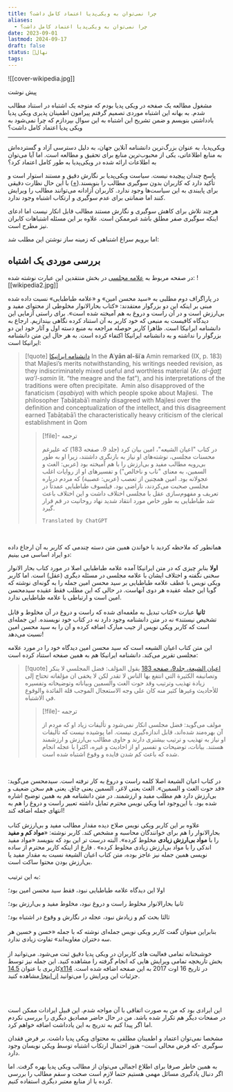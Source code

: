 ```yaml
---
title: چرا نمی‌توان به ویکی‌پدیا اعتماد کامل داشت؟
aliases:
  - چرا نمی‌توان به ویکی‌پدیا اعتماد کامل داشت؟
date: 2023-09-01
lastmod: 2024-09-17
draft: false
status: 🌱نهال
tags:
---
```

![[cover-wikipedia.jpg]]

پیش نوشت

مشغول مطالعه یک صفحه در ویکی پدیا بودم که متوجه یک اشتباه در استناد مطالب شدم. به بهانه این اشتباه موردی تصمیم گرفتم پیرامون اطمینان پذیری ویکی پدیا یادداشتی بنویسم و ضمن تشریح این اشتباه به این سوال بپردازم که چرا نمی‌شود به ویکی پدیا اعتماد کامل داشت؟

---

ویکی‌پدیا، به عنوان بزرگ‌ترین دانشنامه آنلاین جهان، به دلیل دسترسی آزاد و گسترده‌اش به منابع اطلاعاتی، یکی از محبوب‌ترین منابع برای تحقیق و مطالعه است. اما آیا می‌توان به اطلاعات ارائه شده در ویکی‌پدیا به طور کامل اعتماد کرد؟

پاسخ چندان پیچیده نیست. سیاست ویکی‌پدیا بر نگارش دقیق و مستند استوار است و تأکید دارد که کاربران بدون سوگیری مطالب را بنویسند.([+](https://fa.wikipedia.org/wiki/%D9%88%DB%8C%DA%A9%DB%8C%E2%80%8C%D9%BE%D8%AF%DB%8C%D8%A7:%D8%B3%DB%8C%D8%A7%D8%B3%D8%AA%E2%80%8C%D9%87%D8%A7_%D9%88_%D8%B1%D9%87%D9%86%D9%85%D9%88%D8%AF%D9%87%D8%A7)) با این حال نظارت دقیقی برای پایبندی به این سیاست‌ها وجود ندارد. کاربران آزادانه می‌توانند مطالب را ویرایش کنند اما ضمانتی برای عدم سوگیری و ارتکاب اشتباه وجود ندارد.

هرچند تلاش برای کاهش سوگیری و نگارش مستند مطالب قابل انکار نیست اما ادعای اینکه سوگیری صفر مطلق باشد غیرممکن است. علاوه بر این مسئله اشتباهات کابران نیز مطرح است.

اما برویم سراغ اشتباهی که زمینه ساز نوشتن این مطلب شد:

## بررسی موردی یک اشتباه
در صفحه مربوط به [علامه مجلسی](https://fa.wikipedia.org/wiki/%D9%85%D8%AD%D9%85%D8%AF%D8%A8%D8%A7%D9%82%D8%B1_%D9%85%D8%AC%D9%84%D8%B3%DB%8C) در بخش منتقدین این عبارت نوشته شده:
![[wikipedia2.jpg]]

در پاراگراف دوم مطلبی به «سید محسن امین» و «علامه طباطبایی» نسبت داده شده مبنی بر اینکه این دو بزرگوار معتقدند: «کتاب بحارالانوار مخلوطی از محتوای مفید و بی‌ارزش است و در آن راست و دروغ به هم آمیخته شده است».
برای راستی آزمایی این دیدگاه کافیست به منبعی که خود کاربر به آن استناد کرده نگاهی بیندازیم. ارجاع به دانشنامه ایرانیکا است. ظاهرا کاربر حوصله مراجعه به منبع دسته اول و آثار خود این دو بزرگوار را نداشته و به دانشنامه ایرانیکا اکتفاء کرده است. به هر حال این متن دانشنامه ایرانیکا است:

> [!quote] [دانشنامه ایرانیکا](https://www.iranicaonline.org/articles/majlesi-mohammad-baqer)
> In the **Aʿyān al-šiʿa** Amin remarked (IX, p. 183) that Majlesi’s merits notwithstanding, his writings needed revision, as they indiscriminately mixed useful and worthless material (Ar. _al-ḡaṯṯ wa’l-samin_ lit. “the meagre and the fat”), and his interpretations of the traditions were often precipitate.  Amin also disapproved of the fanaticism (_ʿaṣabiya_) with which people spoke about Majlesi.  The philosopher Ṭabāṭabāʾi mainly disagreed with Majlesi over the definition and conceptualization of the intellect, and this disagreement earned Ṭabāṭabāʾi the characteristically heavy criticism of the clerical establishment in Qom
> 
> > [!file]- ترجمه
> > 
> > در کتاب "اعیان الشیعه"، امین بیان کرد (جلد 9، صفحه 183) که علیرغم محسنات مجلسى، نوشته‌های او نیاز به بازنگری داشتند، زیرا او به طور بی‌رویه مطالب مفید و بی‌ارزش را با هم آمیخته بود (عربی: الغث و السمين، به معنای "ناب و ناخالص") و تفسیرهای او از روایات اغلب عجولانه بود. امین همچنین از تعصب (عربی: عصبیة) که مردم درباره مجلسی صحبت می‌کردند، ناراضی بود. فیلسوف طباطبایی عمدتاً در تعریف و مفهوم‌سازی عقل با مجلسی اختلاف داشت و این اختلاف باعث شد طباطبایی به طور خاص مورد انتقاد شدید نهاد روحانیت در قم قرار گیرد.
> > 
> > `Translated by ChatGPT`


<br/>

همانطور که ملاحظه کردید با خواندن همین متن دسته چندمی که کاربر به آن ارجاع داده دو ایراد اساسی می بینیم: 

**اولا** بنابر چیزی که در متن ایرانیکا آمده علامه طباطبایی اصلا در مورد کتاب بحار الانوار سخنی نگفته و اختلاف ایشان با علامه مجلسی در مسئله دیگری (عقل) است. اما کاربر ویکی نویس با عطف علامه طباطبایی بر سید محسن امین جمله را به گونه‌ای نوشته که گویا این جمله عقیده هر دوی آنهاست. در حالی که این مطلب فقط عقیده سیدمحسن امین است و ارتباطی با علامه طباطبایی ندارد.
<br/> <br/>
**ثانیا** عبارت «کتاب تبدیل به ملغمه‌ای شده که راست و دروغ در آن مخلوط و قابل تشخیص نیستند» نه در متن دانشنامه وجود دارد نه در کتاب خود نویسنده. این جمله‌ای است که کاربر ویکی نویس از جیب مبارک اضافه کرده و آن را به سید محسن امین نسبت می‌دهد!

این متن کتاب اعیان الشیعه است که سید محسن امین دیدگاه خود را در مورد علامه مجلسی تقریر می‌کند. دانشنامه ایرانیکا هم به همین صفحه استناد کرده است:

> [!quote] [اعیان الشیعة، جلد9، صفحه 183](https://lib.eshia.ir/71735/9/183)‌
> يقول المؤلف: فضل المجلسي لا ينكر وتصانيفه الكثيرة التي انتفع بها الناس لا تقدر لكن لا يخفى ان مؤلفاته تحتاج إلى زيادة تهذيب وترتيب وقد حوت الغث والسمين وبياناته وتوضيحاته وتفسيره للأحاديث وغيرها كثير منه كان على وجه الاستعجال الموجب قلة الفائدة والوقوع في الاشتباه.
> 
> > [!file]- ترجمه 
> > 
> > مولف می‌گوید: فضل مجلسی انکار نمی‌شود و تألیفات زیاد او که مردم از آن بهره‌مند شده‌اند، قابل اندازه‌گیری نیست. اما پوشیده نیست که تألیفات او نیاز به تهذیب و ترتیب بیشتری دارند و حاوی مطالب بی‌ارزش و ارزشمند هستند. بیانات، توضیحات و تفسیر او از احادیث و غیره، اکثرا با عجله انجام شده که باعث کم شدن فایده و وقوع اشتباه شده است. 
> 

<br/>

در کتاب اعیان الشیعة اصلا کلمه راست و دروغ به کار نرفته است. سیدمحسن می‌گوید: «قد حوت الغث و السمین». الغث یعنی لاغر، السمین یعنی چاق. یعنی هم سخن ضعیف و بی‌ارزش دارد هم مطلب مفید و ارزشمند. در متن دانشنامه هم به همین توضیح اشاره شده بود. با این‌وجود اما ویکی نویس محترم تمایل داشته تعبیر راست و دروغ را هم به انتهای جمله اضافه کند!
<br/><br/>
علاوه بر این کاربر ویکی نویس صلاح دیده مقدار مطالب مفید و بی‌ارزش کتاب بحارالانوار را هم برای خوانندگان محاسبه و مشخص کند. کاربر نوشته: «**مواد کم و مفید** را با **مواد بی‌ارزش زیادی** مخلوط کرده». البته درست تر این بود که بنویسد «مواد مفید اندکی را با مواد بی‌ارزش زیادی مخلوط کرده» . فارغ از اینکه کاربر محترم از ساده نویسی همین جمله نیز عاجز بوده، متن کتاب اعیان الشیعة نسبت به مقدار مفید یا بی‌ارزش بودن محتوا ساکت است.
<br/><br/>
به این ترتیب:

اولا این دیدگاه علامه طباطبایی نبود، فقط سید محسن امین بود؛

ثانیا بحارالانوار مخلوط راست و دروغ نبود، مخلوط مفید و بی‌ارزش بود؛

ثالثا بحث کم و زیادش نبود، عجله در نگارش و وقوع در اشتباه بود؛
<br/><br/> 
بنابراین میتوان گفت کاربر ویکی نویس جمله‌ای نوشته که با جمله «خسن و خسین هر سه دختران مغاویه‌اند» تفاوت زیادی ندارد.
<br/><br/>
خوشبختانه تمامی فعالیت های کاربران در ویکی پدیا دقیق ثبت می‌شود. می‌توانید از بخش تاریخچه تمامی ویرایش هایی که انجام گرفته را مشاهده کنید. این جمله نیز توسط کاربری با عنوان [14.5x114](https://fa.wikipedia.org/wiki/%D9%88%DB%8C%DA%98%D9%87:%D9%85%D8%B4%D8%A7%D8%B1%DA%A9%D8%AA%E2%80%8C%D9%87%D8%A7/14.5x114) در تاریخ 16 اوت 2017 به این صفحه اضافه شده است. جزئیات این ویرایش را می‌توانید [از اینجا ](https://fa.wikipedia.org/w/index.php?title=%D9%85%D8%AD%D9%85%D8%AF%D8%A8%D8%A7%D9%82%D8%B1_%D9%85%D8%AC%D9%84%D8%B3%DB%8C&diff=prev&oldid=20397928)مشاهده کنید.

<br/><br/>

این ایرادی بود که من به صورت اتفاقی با آن مواجه شدم. این قبیل ایرادات ممکن است در صفحات دیگر هم تکرار شده باشد. من در حال حاضر مصادیق دیگری را بررسی نکردم اما اگر پیدا کنم به تدریج به این یادداشت اضافه خواهم کرد.

مشخصا نمی‌توان اعتماد و اطمینان مطلقی به محتوای ویکی پدیا داشت. بر فرض فقدان سوگیری -که فرض محالی است- هنوز احتمال ارتکاب اشتباه توسط ویکی نویسان وجود دارد. 

به همین خاطر صرفا برای اطلاع اجمالی می‌توان از مطالب ویکی پدیا بهره گرفت. اما اگر دنبال یادگیری مسائل مهمی هستیم حتما لازم است صحت و سقم مطالب را بررسی کرده یا از منابع معتبر دیگری استفاده کنیم.

<br/><br/>
